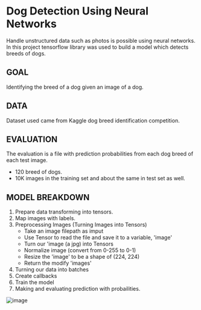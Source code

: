 # Dog Detection Using Neural Networks
Handle unstructured data such as photos is possible using neural networks. In this project tensorflow library was used to build a model which detects breeds of dogs.

GOAL
--------------------------------------------------------------------------------------------------------------------------------
Identifying the breed of a dog given an image of a dog.

DATA
--------------------------------------------------------------------------------------------------------------------------------
Dataset used came from Kaggle dog breed identification competition.

EVALUATION
---------------------------------------------------------------------------------------------------------------------------------
The evaluation is a file with prediction probabilities from each dog breed of each test image.
- 120 breed of dogs.
- 10K images in the training set and about the same in test set as well.

MODEL BREAKDOWN
---------------------------------------------------------------------------------------------------------------------------------
1. Prepare data transforming into tensors.
2. Map images with labels.
3. Preprocessing Images (Turning Images into Tensors)
    - Take an image filepath as imput
    - Use Tensor to read the file and save it to a variable, 'image'
    - Turn our 'image (a jpg) into Tensors
    - Normalize image (convert from 0-255 to 0-1)
    - Resize the 'image' to be a shape of (224, 224)
    - Return the modify 'images'
4. Turning our data into batches
5.  Create callbacks
6.  Train the model
7.  Making and evaluating prediction with probailities.


![image](https://user-images.githubusercontent.com/100526221/208555270-e9a9bab0-d47d-44f6-a079-a66e6d52c110.png)
